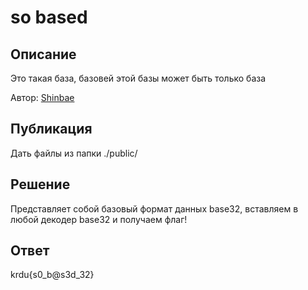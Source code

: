 # so based

## Описание 

Это такая база, базовей этой базы может быть только база

Автор: [Shinbae](https://t.me/UnShinbae)

## Публикация

Дать файлы из папки ./public/

## Решение

Представляет собой базовый формат данных base32, вставляем в любой декодер base32 и получаем флаг!

## Ответ

krdu{s0_b@s3d_32}